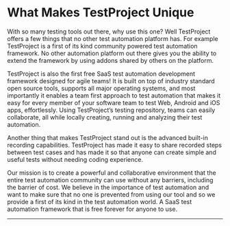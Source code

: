 # What Makes TestProject Unique

With so many testing tools out there, why use this one? Well TestProject offers a few things that no other test automation platform has. For example TestProject is a first of its kind community powered test automation framework. No other automation platform out there gives you the ability to extend the framework by using addons shared by others on the platform.

TestProject is also the first free SaaS test automation development framework designed for agile teams! It is built on top of industry standard open source tools, supports all major operating systems, and most importantly it enables a team first approach to test automation that makes it easy for every member of your software team to test Web, Android and iOS apps, effortlessly. Using TestProject’s testing repository, teams can easily collaborate, all while locally creating, running and analyzing their test automation. 

Another thing that makes TestProject stand out is the advanced built-in recording capabilities. TestProject has made it easy to share recorded steps between test cases and has made it so that anyone can create simple and useful tests without needing coding experience.

Our mission is to create a powerful and collaborative environment that the entire test automation community can use without any barriers, including the barrier of cost. We believe in the importance  of test automation and want to make sure that no one is prevented from using our tool and so we provide a first of its kind in the test automation world. A SaaS test automation framework that is free forever for anyone to use.  
****

